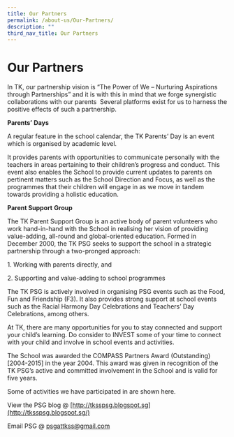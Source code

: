 ```yaml
---
title: Our Partners
permalink: /about-us/Our-Partners/
description: ""
third_nav_title: Our Partners
---
```

# Our Partners

In TK, our partnership vision is “The Power of We – Nurturing Aspirations through Partnerships” and it is with this in mind that we forge synergistic collaborations with our parents  Several platforms exist for us to harness the positive effects of such a partnership.

**Parents’** **Days**

A regular feature in the school calendar, the TK Parents’ Day is an event which is organised by academic level.

It provides parents with opportunities to communicate personally with the teachers in areas pertaining to their children’s progress and conduct. This event also enables the School to provide current updates to parents on pertinent matters such as the School Direction and Focus, as well as the programmes that their children will engage in as we move in tandem towards providing a holistic education.

**Parent Support** **Group**

The TK Parent Support Group is an active body of parent volunteers who work hand-in-hand with the School in realising her vision of providing value-adding, all-round and global-oriented education. Formed in December 2000, the TK PSG seeks to support the school in a strategic partnership through a two-pronged approach:

1\. Working with parents directly, and

2\. Supporting and value-adding to school programmes

The TK PSG is actively involved in organising PSG events such as the Food, Fun and Friendship (F3). It also provides strong support at school events such as the Racial Harmony Day Celebrations and Teachers’ Day Celebrations, among others.

At TK, there are many opportunities for you to stay connected and support your child’s learning. Do consider to INVEST some of your time to connect with your child and involve in school events and activities.

The School was awarded the COMPASS Partners Award (Outstanding) \[2004-2015\] in the year 2004. This award was given in recognition of the TK PSG’s active and committed involvement in the School and is valid for five years.

Some of activities we have participated in are shown here.

View the PSG blog @ [http://tksspsg.blogspot.sg](http://tksspsg.blogspot.sg/)

Email PSG @ [psgattkss@gmail.com](mailto:psgattkss@gmail.com)